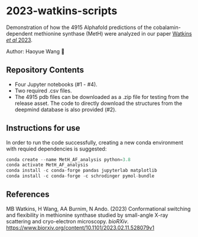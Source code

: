 # 2023-watkins-scripts

Demonstration of how the 4915 Alphafold predictions of the cobalamin-dependent methionine synthase (MetH) were analyzed in our paper [Watkins *et al* 2023](https://www.biorxiv.org/content/10.1101/2023.02.11.528079v1).

Author: Haoyue Wang 🌙

## Repository Contents
- Four Jupyter notebooks (#1 - #4).
- Two required .csv files. 
- The 4915 pdb files can be downloaded as a .zip file for testing from the release asset. The code to directly download the structures from the deepmind database is also provided (#2). 
## Instructions for use
In order to run the code successfully, creating a new conda environment with requied dependencies is suggested:
```python
conda create --name MetH_AF_analysis python=3.8
conda activate MetH_AF_analysis
conda install -c conda-forge pandas jupyterlab matplotlib
conda install -c conda-forge -c schrodinger pymol-bundle
```
## References
MB Watkins, H Wang, AA Burnim, N Ando. (2023) Conformational switching and flexibility in methionine synthase studied by small-angle X-ray scattering and cryo-electron microscopy. <i>bioRXiv</i>. https://www.biorxiv.org/content/10.1101/2023.02.11.528079v1
